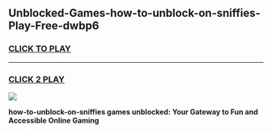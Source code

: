 
## Unblocked-Games-how-to-unblock-on-sniffies-Play-Free-dwbp6
<h3>
<a href="https://premium76.site?title=how-to-unblock-on-sniffies&ref=19M">CLICK TO PLAY</a></h3>
<hr>

<h3>
<a href="https://premium76.site?title=how-to-unblock-on-sniffies&ref=19M">CLICK 2 PLAY</a>
  
</h3>

<a href="https://premium76.site?title=how-to-unblock-on-sniffies&ref=19M"><img src="https://clearcache.store/games.png"></a>


**how-to-unblock-on-sniffies games unblocked: Your Gateway to Fun and Accessible Online Gaming**
